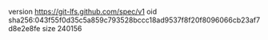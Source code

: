 version https://git-lfs.github.com/spec/v1
oid sha256:043f55f0d35c5a859c793528bccc18ad9537f8f20f8096066cb23af7d8e2e8fe
size 240156
